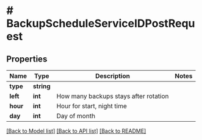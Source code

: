 # # BackupScheduleServiceIDPostRequest

## Properties

Name | Type | Description | Notes
------------ | ------------- | ------------- | -------------
**type** | **string** |  |
**left** | **int** | How many backups stays after rotation |
**hour** | **int** | Hour for start, night time |
**day** | **int** | Day of month |

[[Back to Model list]](../../README.md#models) [[Back to API list]](../../README.md#endpoints) [[Back to README]](../../README.md)
